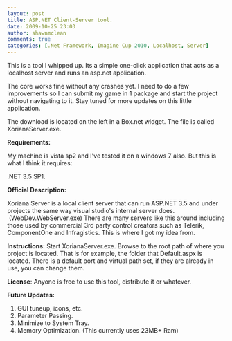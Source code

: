 ```yaml
---
layout: post
title: ASP.NET Client-Server tool.
date: 2009-10-25 23:03
author: shawnmclean
comments: true
categories: [.Net Framework, Imagine Cup 2010, Localhost, Server]
---
```

This is a tool I whipped up. Its a simple one-click application that acts as a localhost server and runs an asp.net application.

The core works fine without any crashes yet. I need to do a few improvements so I can submit my game in 1 package and start the project without navigating to it. Stay tuned for more updates on this little application.

The download is located on the left in a Box.net widget. The file is called XorianaServer.exe.

<strong>Requirements:</strong>

My machine is vista sp2 and I've tested it on a windows 7 also. But this is what I think it requires:

.NET 3.5 SP1.

<strong>Official Description:</strong>

Xoriana Server is a local client server that can run ASP.NET 3.5 and under projects the same way visual studio's internal server does.  (WebDev.WebServer.exe) There are many servers like this around including those used by commercial 3rd party control creators such as Telerik, ComponentOne and Infragistics. This is where I got my idea from.

<strong>Instructions:</strong>
Start XorianaServer.exe.
Browse to the root path of where you project is located. That is for example, the folder that Default.aspx is located.
There is a default port and virtual path set, if they are already in use, you can change them.

<strong>License</strong>:
Anyone is free to use this tool, distribute it or whatever.

<strong>Future Updates:</strong>
<ol>
	<li>GUI tuneup, icons, etc.</li>
	<li>Parameter Passing.</li>
	<li>Minimize to System Tray.</li>
	<li>Memory Optimization. (This currently uses 23MB+ Ram)</li>
</ol>
